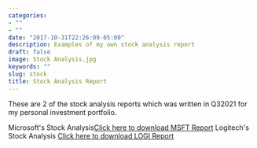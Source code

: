 ```yaml
---
categories:
- ""
- ""
date: "2017-10-31T22:26:09-05:00"
description: Examples of my own stock analysis report 
draft: false
image: Stock Analysis.jpg
keywords: ""
slug: stock
title: Stock Analysis Report
---
```


These are 2 of the stock analysis reports which was written in Q32021 for my personal investment portfolio.

Microsoft's Stock Analysis[Click here to download MSFT Report](https://drive.google.com/file/d/1H1YHr29w44YN95eezMwXVe4ICCwTpV8u/view?usp=sharing)
Logitech's Stock Analysis [Click here to download LOGI Report](https://drive.google.com/file/d/1g5BeJRoC2PQzOHs3tGigxu7bFqJXX810/view?usp=sharing)